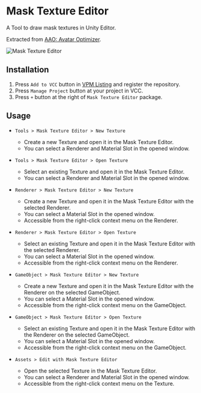 # Mask Texture Editor
A Tool to draw mask textures in Unity Editor.

Extracted from [AAO: Avatar Optimizer](https://github.com/anatawa12/AvatarOptimizer).

![Mask Texture Editor](https://github.com/user-attachments/assets/6d1e16a1-b761-43b7-be27-b8a11e7e06a3)

## Installation
1. Press `Add to VCC` button in [VPM Listing](https://vpm.nekobako.net) and register the repository.
2. Press `Manage Project` button at your project in VCC.
4. Press `+` button at the right of `Mask Texture Editor` package.

## Usage
- `Tools > Mask Texture Editor > New Texture`
  - Create a new Texture and open it in the Mask Texture Editor.
  - You can select a Renderer and Material Slot in the opened window.

- `Tools > Mask Texture Editor > Open Texture`
  - Select an existing Texture and open it in the Mask Texture Editor.
  - You can select a Renderer and Material Slot in the opened window.

- `Renderer > Mask Texture Editor > New Texture`
  - Create a new Texture and open it in the Mask Texture Editor with the selected Renderer.
  - You can select a Material Slot in the opened window.
  - Accessible from the right-click context menu on the Renderer.

- `Renderer > Mask Texture Editor > Open Texture`
  - Select an existing Texture and open it in the Mask Texture Editor with the selected Renderer.
  - You can select a Material Slot in the opened window.
  - Accessible from the right-click context menu on the Renderer.

- `GameObject > Mask Texture Editor > New Texture`
  - Create a new Texture and open it in the Mask Texture Editor with the Renderer on the selected GameObject.
  - You can select a Material Slot in the opened window.
  - Accessible from the right-click context menu on the GameObject.

- `GameObject > Mask Texture Editor > Open Texture`
  - Select an existing Texture and open it in the Mask Texture Editor with the Renderer on the selected GameObject.
  - You can select a Material Slot in the opened window.
  - Accessible from the right-click context menu on the GameObject.

- `Assets > Edit with Mask Texture Editor`
  - Open the selected Texture in the Mask Texture Editor.
  - You can select a Renderer and Material Slot in the opened window.
  - Accessible from the right-click context menu on the Texture.
